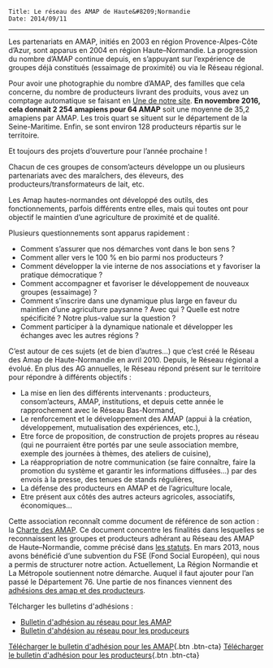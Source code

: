     Title: Le réseau des AMAP de Haute&#8209;Normandie
    Date: 2014/09/11
---

Les partenariats en AMAP, initiés en 2003 en région Provence-Alpes-Côte d’Azur, sont apparus en 2004 en région Haute–Normandie. La progression du nombre d’AMAP continue depuis, en s’appuyant sur l’expérience de groupes déjà constitués (essaimage de proximité) ou via le Réseau régional.

Pour avoir une photographie du nombre d’AMAP, des familles que cela concerne, du nombre de producteurs livrant des produits, vous avez un comptage automatique se faisant en [Une de notre site](). **En novembre 2016, cela donnait  2 254 amapiens pour 64 AMAP** soit une moyenne de 35,2 amapiens par AMAP. Les trois quart se situent sur le département de la Seine-Maritime.  Enfin, se sont environ 128 producteurs répartis sur le territoire.

Et toujours des projets d’ouverture pour l’année prochaine !

Chacun de ces groupes de consom’acteurs développe un ou plusieurs partenariats avec des maraîchers, des éleveurs, des producteurs/transformateurs de lait, etc.

Les Amap hautes-normandes ont développé des outils, des fonctionnements, parfois différents entre elles, mais qui toutes ont pour objectif le maintien d’une agriculture de proximité et de qualité.

Plusieurs questionnements sont apparus rapidement :

 - Comment s’assurer que nos démarches vont dans le bon sens ?
 - Comment aller vers le 100 % en bio parmi nos producteurs ?
 - Comment développer la vie interne de nos associations et y favoriser la pratique démocratique ?
 - Comment accompagner et favoriser le développement de nouveaux groupes (essaimage) ?
 - Comment s’inscrire dans une dynamique plus large en faveur du maintien d’une agriculture paysanne ? Avec qui ? Quelle est notre spécificité ? Notre plus-value sur la question ?
 - Comment participer à la dynamique nationale et développer les échanges avec les autres régions ?
 
C’est autour de ces sujets (et de bien d’autres…) que c’est créé le Réseau des Amap de Haute-Normandie en avril 2010.
Depuis, le Réseau régional a évolué. En plus des AG annuelles, le Réseau répond présent sur le territoire pour répondre à différents objectifs : 
 
 - La mise en lien des différents intervenants : producteurs, consom’acteurs, AMAP, institutions, et depuis cette année le rapprochement avec le Réseau Bas-Normand,
 - Le renforcement et le développement des AMAP (appui à la création, développement, mutualisation des expériences, etc.),
 - Etre force de proposition, de construction de projets propres au réseau (qui ne pourraient être portés par une seule association membre, exemple des journées à thèmes, des ateliers de cuisine),
 - La réappropriation de notre communication (se faire connaître, faire la promotion du système et garantir les informations diffusées…) par des envois à la presse, des tenues de stands régulières,
 - La défense des producteurs en AMAP et de l’agriculture locale, 
 - Etre présent aux côtés des autres acteurs agricoles, associatifs, économiques…

Cette association reconnaît comme document de référence de son action : la [Charte des AMAP](telechargements/charte-des-amap.pdf).
Ce document concentre les finalités dans lesquelles se reconnaissent les groupes et producteurs adhérant au Réseau des AMAP de Haute–Normandie, comme précisé dans [les statuts](statuts-de-lassociation). En mars 2013, nous avons bénéficié d’une subvention du FSE (Fond Social Européen), qui nous a permis de structurer notre action. Actuellement, La Région Normandie et La Métropole soutiennent notre démarche. Auquel il faut ajouter pour l’an passé le Département 76.
Une partie de nos finances viennent des [adhésions des amap et des producteurs](telechargements/bulletin-adhesion-amap-hn.pdf).

Télcharger les bulletins d'adhésions : 

 - [Bulletin d'adhésion au réseau pour les AMAP](telechargements/bulletin-adhesion-amap-hn.pdf)
 - [Bulletin d'ahdésion au réseau pour les produceurs](telechargements/bulletin-adhesion-producteur-amap-hn.pdf)

[Télécharger le bulletin d'adhésion pour les AMAP](telechargements/bulletin-adhesion-amap-hn.pdf){.btn .btn-cta}
[Télécharger le bulletin d'adhésion pour les producteurs](telechargements/bulletin-adhesion-producteur-amap-hn.pdf){.btn .btn-cta}



 

